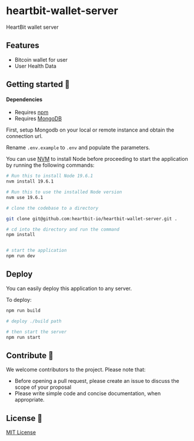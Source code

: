 # heartbit-wallet-server
HeartBit wallet server

## Features

- Bitcoin wallet for user
- User Health Data


## Getting started 🐣
#### Dependencies

 - Requires [npm](https://www.npmjs.com/)
 - Requires [MongoDB](https://www.mongodb.com/)

First, setup Mongodb on your local or remote instance and obtain the connection url.

Rename `.env.example` to `.env` and populate the parameters.

You can use [NVM](https://github.com/nvm-sh/nvm) to install Node before proceeding to start the application by running the following commands:

```bash
# Run this to install Node 19.6.1
nvm install 19.6.1

# Run this to use the installed Node version 
nvm use 19.6.1

# clone the codebase to a directory

git clone git@github.com:heartbit-io/heartbit-wallet-server.git .

# cd into the directory and run the command
npm install


# start the application
npm run dev
```

## Deploy 

You can easily deploy this application to any server. 

To deploy:

```bash
npm run build

# deploy ./build path

# then start the server
npm run start
```

## Contribute 🚀

We welcome contributors to the project. Please note that:

- Before opening a pull request, please create an issue to discuss the scope of your proposal
- Please write simple code and concise documentation, when appropriate.

## License 📗

[MIT License](./LICENSE) 


